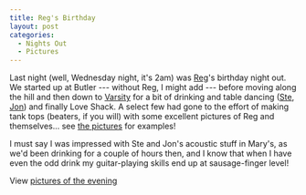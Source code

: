 ```yaml
---
title: Reg's Birthday
layout: post
categories:
  - Nights Out
  - Pictures
---
```

Last night (well, Wednesday night, it's 2am) was [Reg](https://pictures.scholesmafia.co.uk/index.php/?profile=88)'s birthday night out. We started up at Butler --- without Reg, I might add --- before moving along the hill and then down to [Varsity](http://varsitybars.com/bars/bar.aspx?guid=B363CACE-1DB2-4A9E-9E03-84CFC472A575) for a bit of drinking and table dancing ([Ste](https://pictures.scholesmafia.co.uk/index.php/?profile=126), [Jon](https://pictures.scholesmafia.co.uk/index.php/?profile=267)) and finally Love Shack. A select few had gone to the effort of making tank tops (beaters, if you will) with some excellent pictures of Reg and themselves... see [the pictures](https://pictures.scholesmafia.co.uk/index.php/2007/02/07.02.07_08.02.07-reg's-birthday/) for examples!

I must say I was impressed with Ste and Jon's acoustic stuff in Mary's, as we'd been drinking for a couple of hours then, and I know that when I have even the odd drink my guitar-playing skills end up at sausage-finger level!

View [pictures of the evening](https://pictures.scholesmafia.co.uk/index.php/2007.02/07.02.07_08.02.07-reg's-birthday/)